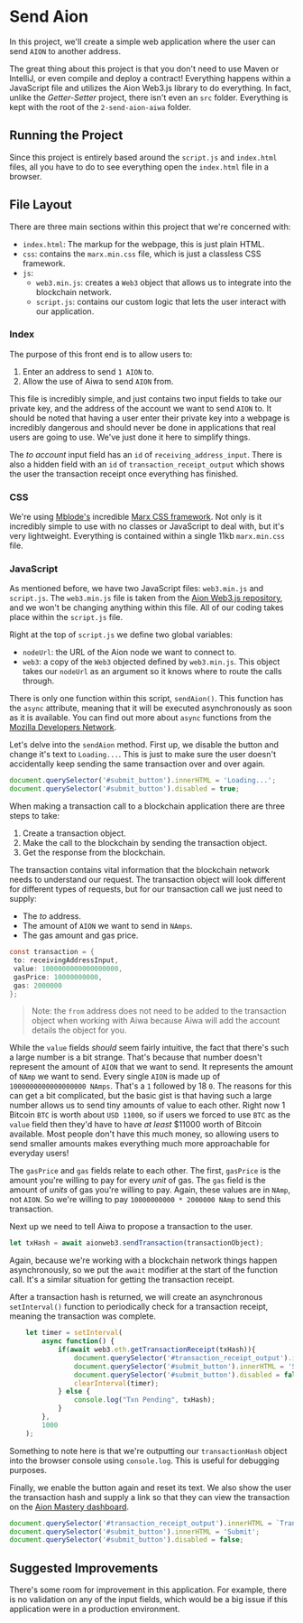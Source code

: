 # Send Aion

In this project, we'll create a simple web application where the user can send `AION` to another address.

The great thing about this project is that you don't need to use Maven or IntelliJ, or even compile and deploy a contract! Everything happens within a JavaScript file and utilizes the Aion Web3.js library to do everything. In fact, unlike the _Getter-Setter_ project, there isn't even an `src` folder. Everything is kept with the root of the `2-send-aion-aiwa` folder.

## Running the Project

Since this project is entirely based around the `script.js` and `index.html` files, all you have to do to see everything open the `index.html` file in a browser.

## File Layout

There are three main sections within this project that we're concerned with:

- `index.html`: The markup for the webpage, this is just plain HTML.
- `css`: contains the `marx.min.css` file, which is just a classless CSS framework.
- `js`:
  - `web3.min.js`: creates a `Web3` object that allows us to integrate into the blockchain network.
  - `script.js`: contains our custom logic that lets the user interact with our application.

### Index

The purpose of this front end is to allow users to:

1. Enter an address to send `1 AION` to.
2. Allow the use of Aiwa to send `AION` from.

This file is incredibly simple, and just contains two input fields to take our private key, and the address of the account we want to send `AION` to. It should be noted that having a user enter their private key into a webpage is incredibly dangerous and should never be done in applications that real users are going to use. We've just done it here to simplify things.

The _to account_ input field has an `id` of `receiving_address_input`. There is also a hidden field with an `id` of `transaction_receipt_output` which shows the user the transaction receipt once everything has finished.

### CSS

We're using [Mblode's](https://github.com/mblode) incredible [Marx CSS framework](https://github.com/mblode/marx). Not only is it incredibly simple to use with no classes or JavaScript to deal with, but it's very lightweight. Everything is contained within a single 11kb `marx.min.css` file.

### JavaScript

As mentioned before, we have two JavaScript files: `web3.min.js` and `script.js`. The `web3.min.js` file is taken from the [Aion Web3.js repository](https://github.com/aionnetwork/aion_web3), and we won't be changing anything within this file. All of our coding takes place within the `script.js` file.

Right at the top of `script.js` we define two global variables:

- `nodeUrl`: the URL of the Aion node we want to connect to.
- `web3`: a copy of the `Web3` objected defined by `web3.min.js`. This object takes our `nodeUrl` as an argument so it knows where to route the calls through.

There is only one function within this script, `sendAion()`. This function has the `async` attribute, meaning that it will be executed asynchronously as soon as it is available. You can find out more about `async` functions from the [Mozilla Developers Network](https://developer.mozilla.org/en-US/docs/Web/JavaScript/Reference/Statements/async_function).

Let's delve into the `sendAion` method. First up, we disable the button and change it's text to `Loading...`. This is just to make sure the user doesn't accidentally keep sending the same transaction over and over again.

```javascript
document.querySelector('#submit_button').innerHTML = 'Loading...';
document.querySelector('#submit_button').disabled = true;
```

When making a transaction call to a blockchain application there are three steps to take:

1. Create a transaction object.
2. Make the call to the blockchain by sending the transaction object.
3. Get the response from the blockchain.

The transaction contains vital information that the blockchain network needs to understand our request. The transaction object will look different for different types of requests, but for our transaction call we just need to supply:

- The _to_ address.
- The amount of `AION` we want to send in `NAmps`.
- The gas amount and gas price.

```java
const transaction = {
 to: receivingAddressInput,
 value: 1000000000000000000,
 gasPrice: 10000000000,
 gas: 2000000
};
```

> Note: the `from` address does not need to be added to the transaction object when working with Aiwa because Aiwa will add the account details the object for you.

While the `value` fields _should_ seem fairly intuitive, the fact that there's such a large number is a bit strange. That's because that number doesn't represent the amount of `AION` that we want to send. It represents the amount of `NAmp` we want to send. Every single `AION` is made up of `1000000000000000000 NAmps`. That's a `1` followed by 18 `0`. The reasons for this can get a bit complicated, but the basic gist is that having such a large number allows us to send tiny amounts of value to each other. Right now 1 Bitcoin `BTC` is worth about `USD 11000`, so if users we forced to use `BTC` as the `value` field then they'd have to have _at least_ $11000 worth of Bitcoin available. Most people don't have this much money, so allowing users to send smaller amounts makes everything much more approachable for everyday users!

The `gasPrice` and `gas` fields relate to each other. The first, `gasPrice` is the amount you're willing to pay for every _unit_ of gas. The `gas` field is the amount of _units_ of gas you're willing to pay. Again, these values are in `NAmp`, not `AION`. So we're willing to pay `10000000000 * 2000000 NAmp` to send this transaction.

Next up we need to tell Aiwa to propose a transaction to the user.

```javascript
let txHash = await aionweb3.sendTransaction(transactionObject);
```

Again, because we're working with a blockchain network things happen asynchronously, so we put the `await` modifier at the start of the function call. It's a similar situation for getting the transaction receipt.

After a transaction hash is returned, we will create an asynchronous `setInterval()` function to periodically check for a transaction receipt, meaning the transaction was complete.

```javascript
    let timer = setInterval(
        async function() {
            if(await web3.eth.getTransactionReceipt(txHash)){
                document.querySelector('#transaction_receipt_output').innerHTML = `Tranasction Receipt: <a target="_blank" href="https://mastery.aion.network/#/transaction/${txHash}">${txHash}</a>`
                document.querySelector('#submit_button').innerHTML = 'Submit';
                document.querySelector('#submit_button').disabled = false;
                clearInterval(timer);
            } else {
                console.log("Txn Pending", txHash);
            }
        },
        1000
    );
```

Something to note here is that we're outputting our `transactionHash` object into the browser console using `console.log`. This is useful for debugging purposes.

Finally, we enable the button again and reset its text. We also show the user the transaction hash and supply a link so that they can view the transaction on the [Aion Mastery dashboard](https://mastery.aion.network).

```javascript
document.querySelector('#transaction_receipt_output').innerHTML = `Tranasction Receipt: <a target="_blank" href="https://mastery.aion.network/#/transaction/${txHash}">${txHash}</a>`
document.querySelector('#submit_button').innerHTML = 'Submit';
document.querySelector('#submit_button').disabled = false;
```

## Suggested Improvements

There's some room for improvement in this application. For example, there is no validation on any of the input fields, which would be a big issue if this application were in a production environment.
